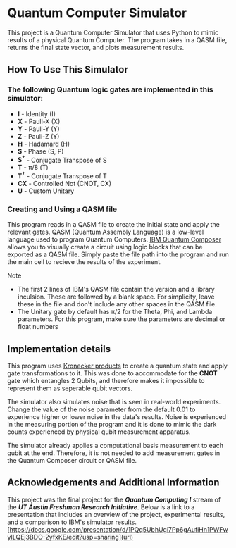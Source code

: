 # Quantum Computer Simulator

This project is a Quantum Computer Simulator that uses Python to mimic results of a physical Quantum Computer. The program takes in a QASM file, returns the final state vector, and plots measurement results. 

## How To Use This Simulator
### The following Quantum logic gates are implemented in this simulator:
* __I__ - Identity (I)
* __X__ - Pauli-X (X)
* __Y__ - Pauli-Y (Y)
* __Z__ - Pauli-Z (Y)
* __H__ - Hadamard (H)
* __S__ - Phase (S, P)
* __S<sup>†</sup>__ - Conjugate Transpose of S
* __T__ - π/8 (T)
* __T<sup>†</sup>__ - Conjugate Transpose of T
* __CX__ - Controlled Not (CNOT, CX)
* __U__ - Custom Unitary

### Creating and Using a QASM file
This program reads in a QASM file to create the initial state and apply the relevant gates. QASM (Quantum Assembly Language) is a low-level language used to program Quantum Computers. 
[IBM Quantum Composer](https://quantum.ibm.com/composer/files/new) allows you to visually create a circuit using logic blocks that can be exported as a QASM file. Simply paste the file path into the program and run the main cell to recieve the results of the experiment.

> [!NOTE]
> * The first 2 lines of IBM's QASM file contain the version and a library inculsion. These are followed by a blank space. For simplicity, leave these in the file and don't include any other spaces in the QASM file.
> * The Unitary gate by default has π/2 for the Theta, Phi, and Lambda parameters. For this program, make sure the parameters are decimal or float numbers

## Implementation details
This program uses [Kronecker products](https://en.wikipedia.org/wiki/Kronecker_product) to create a quantum state and apply gate transformations to it. This was done to accommodate for the __CNOT__ gate which entangles 2 Qubits, and therefore makes it impossible to represent them as seperable qubit vectors.

The simulator also simulates noise that is seen in real-world experiments. Change the value of the noise parameter from the default 0.01 to experience higher or lower noise in the data's results. Noise is experienced in the measuring portion of the program and it is done to mimic the dark counts experienced by physical qubit measurement apparatus.

The simulator already applies a computational basis measurement to each qubit at the end. Therefore, it is not needed to add measurement gates in the Quantum Composer circuit or QASM file.

## Acknowledgements and Additional Information
This project was the final project for the ___Quantum Computing I___ stream of the ___UT Austin Freshman Research Initiative___.
Below is a link to a presentation that includes an overview of the project, experimental results, and a comparison to IBM's simulator results.
[https://docs.google.com/presentation/d/1PQq5UbhUgi7Pp6gAufiHn1PWFwyILQEj3BDO-2yfxKE/edit?usp=sharing](url)

